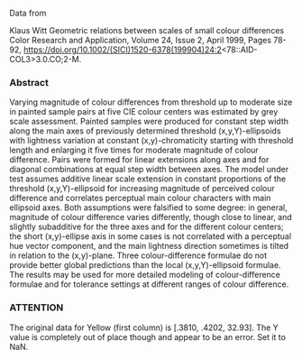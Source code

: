 Data from

Klaus Witt
Geometric relations between scales of small colour differences
Color Research and Application, Volume 24, Issue 2, April 1999, Pages 78-92,
https://doi.org/10.1002/(SICI)1520-6378(199904)24:2<78::AID-COL3>3.0.CO;2-M.

### Abstract

Varying magnitude of colour differences from threshold up to moderate size in painted
sample pairs at five CIE colour centers was estimated by grey scale assessment. Painted
samples were produced for constant step width along the main axes of previously
determined threshold (x,y,Y)-ellipsoids with lightness variation at constant
(x,y)-chromaticity starting with threshold length and enlarging it five times for
moderate magnitude of colour difference. Pairs were formed for linear extensions along
axes and for diagonal combinations at equal step width between axes. The model under
test assumes additive linear scale extension in constant proportions of the threshold
(x,y,Y)-ellipsoid for increasing magnitude of perceived colour difference and correlates
perceptual main colour characters with main ellipsoid axes. Both assumptions were
falsified to some degree: in general, magnitude of colour difference varies differently,
though close to linear, and slightly subadditive for the three axes and for the
different colour centers; the short (x,y)-ellipse axis in some cases is not correlated
with a perceptual hue vector component, and the main lightness direction sometimes is
tilted in relation to the (x,y)-plane. Three colour-difference formulae do not provide
better global predictions than the local (x,y,Y)-ellipsoid formulae. The results may be
used for more detailed modeling of colour-difference formulae and for tolerance settings
at different ranges of colour difference.

### ATTENTION

The original data for Yellow (first column) is [.3810, .4202, 32.93]. The Y value is
completely out of place though and appear to be an error. Set it to NaN.
